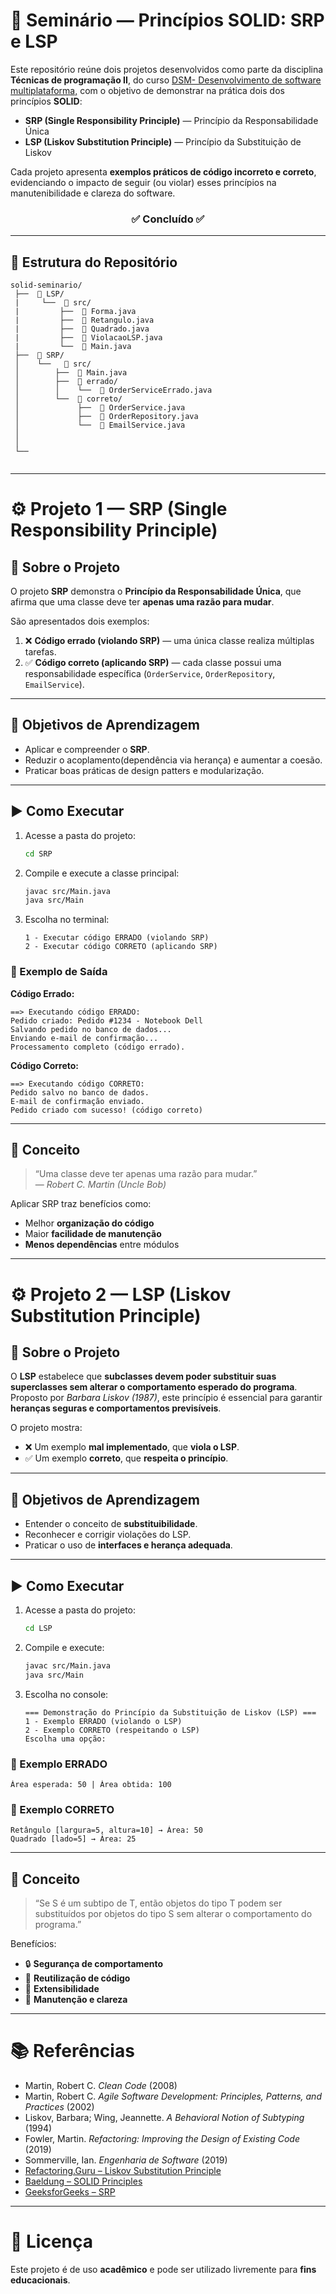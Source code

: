 # 🧩 Seminário — Princípios SOLID: SRP e LSP

Este repositório reúne dois projetos desenvolvidos como parte da disciplina **Técnicas de programação II**, do curso <a href="https://fatecararas.cps.sp.gov.br/tecnologia-em-desenvolvimento-de-softwares-multiplataforma/">DSM- Desenvolvimento de software multiplataforma,</a> com o objetivo de demonstrar na prática dois dos princípios **SOLID**:

- **SRP (Single Responsibility Principle)** — Princípio da Responsabilidade Única  
- **LSP (Liskov Substitution Principle)** — Princípio da Substituição de Liskov  

Cada projeto apresenta **exemplos práticos de código incorreto e correto**, evidenciando o impacto de seguir (ou violar) esses princípios na manutenibilidade e clareza do software.

<h3 align="center">✅ Concluído ✅</h3>

---

## 📘 Estrutura do Repositório

```
solid-seminario/
 ├──  📂 LSP/
 |     └──  📂 src/
 |         ├──  📄 Forma.java
 |         ├──  📄 Retangulo.java
 |         ├──  📄 Quadrado.java
 |         ├──  📄 ViolacaoLSP.java
 |         └──  📄 Main.java
 ├──  📂 SRP/
 │    └──   📂 src/
 │        ├──  📄 Main.java
 │        ├──  📂 errado/
 │        │    └──  📄 OrderServiceErrado.java
 │        └──  📂 correto/
 │             ├──  📄 OrderService.java
 │             ├──  📄 OrderRepository.java
 │             └──  📄 EmailService.java
 │    
 │
 └── 
      
```

---

# ⚙️ Projeto 1 — SRP (Single Responsibility Principle)

## 📘 Sobre o Projeto

O projeto **SRP** demonstra o **Princípio da Responsabilidade Única**, que afirma que uma classe deve ter **apenas uma razão para mudar**.

São apresentados dois exemplos:

1. ❌ **Código errado (violando SRP)** — uma única classe realiza múltiplas tarefas.  
2. ✅ **Código correto (aplicando SRP)** — cada classe possui uma responsabilidade específica (`OrderService`, `OrderRepository`, `EmailService`).

---

## 🎯 Objetivos de Aprendizagem

- Aplicar e compreender o **SRP**.  
- Reduzir o acoplamento(dependência via herança) e aumentar a coesão.  
- Praticar boas práticas de design patters e modularização.  

---

## ▶️ Como Executar

1. Acesse a pasta do projeto:
   ```bash
   cd SRP
   ```
2. Compile e execute a classe principal:
   ```bash
   javac src/Main.java
   java src/Main
   ```
3. Escolha no terminal:
   ```
   1 - Executar código ERRADO (violando SRP)
   2 - Executar código CORRETO (aplicando SRP)
   ```

### 🧩 Exemplo de Saída

**Código Errado:**
```
==> Executando código ERRADO:
Pedido criado: Pedido #1234 - Notebook Dell
Salvando pedido no banco de dados...
Enviando e-mail de confirmação...
Processamento completo (código errado).
```

**Código Correto:**
```
==> Executando código CORRETO:
Pedido salvo no banco de dados.
E-mail de confirmação enviado.
Pedido criado com sucesso! (código correto)
```

---

## 🧠 Conceito

> “Uma classe deve ter apenas uma razão para mudar.”  
> — *Robert C. Martin (Uncle Bob)*

Aplicar SRP traz benefícios como:
- Melhor **organização do código**
- Maior **facilidade de manutenção**
- **Menos dependências** entre módulos  

---

# ⚙️ Projeto 2 — LSP (Liskov Substitution Principle)

## 📘 Sobre o Projeto

O **LSP** estabelece que **subclasses devem poder substituir suas superclasses sem alterar o comportamento esperado do programa**.  
Proposto por *Barbara Liskov (1987)*, este princípio é essencial para garantir **heranças seguras e comportamentos previsíveis**.

O projeto mostra:

- ❌ Um exemplo **mal implementado**, que **viola o LSP**.  
- ✅ Um exemplo **correto**, que **respeita o princípio**.

---

## 🎯 Objetivos de Aprendizagem

- Entender o conceito de **substituibilidade**.  
- Reconhecer e corrigir violações do LSP.  
- Praticar o uso de **interfaces e herança adequada**.  

---

## ▶️ Como Executar

1. Acesse a pasta do projeto:
   ```bash
   cd LSP
   ```
2. Compile e execute:
   ```bash
   javac src/Main.java
   java src/Main
   ```
3. Escolha no console:
   ```
   === Demonstração do Princípio da Substituição de Liskov (LSP) ===
   1 - Exemplo ERRADO (violando o LSP)
   2 - Exemplo CORRETO (respeitando o LSP)
   Escolha uma opção:
   ```

### 🔹 Exemplo ERRADO
```
Área esperada: 50 | Área obtida: 100
```

### 🔹 Exemplo CORRETO
```
Retângulo [largura=5, altura=10] → Área: 50
Quadrado [lado=5] → Área: 25
```

---

## 🧠 Conceito

> “Se S é um subtipo de T, então objetos do tipo T podem ser substituídos por objetos do tipo S sem alterar o comportamento do programa.”

Benefícios:
- 🔒 **Segurança de comportamento**  
- 🔄 **Reutilização de código**  
- 🧩 **Extensibilidade**  
- 🧼 **Manutenção e clareza**

---

# 📚 Referências

- Martin, Robert C. *Clean Code* (2008)  
- Martin, Robert C. *Agile Software Development: Principles, Patterns, and Practices* (2002)  
- Liskov, Barbara; Wing, Jeannette. *A Behavioral Notion of Subtyping* (1994)  
- Fowler, Martin. *Refactoring: Improving the Design of Existing Code* (2019)  
- Sommerville, Ian. *Engenharia de Software* (2019)  
- [Refactoring.Guru – Liskov Substitution Principle](https://refactoring.guru/pt-br/design-principles/liskov-substitution-principle)  
- [Baeldung – SOLID Principles](https://www.baeldung.com/solid-principles)  
- [GeeksforGeeks – SRP](https://www.geeksforgeeks.org/single-responsibility-principle-solid/)  



---

# 🏁 Licença

Este projeto é de uso **acadêmico** e pode ser utilizado livremente para **fins educacionais**.
